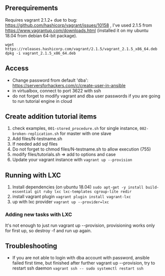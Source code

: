 ## Prerequirements
Requires vagrant 2.1.2+ due to bug: https://github.com/hashicorp/vagrant/issues/10158 , I've used 2.1.5 from https://www.vagrantup.com/downloads.html (installed it on my ubuntu 18.04 from debian 64-bit package).
```
wget https://releases.hashicorp.com/vagrant/2.1.5/vagrant_2.1.5_x86_64.deb
dpkg -i vagrant_2.1.5_x86_64.deb
```

## Access
* Change password from default 'dba': https://serversforhackers.com/c/create-user-in-ansible
* in virtualbox, connect to port 3622 with ssh
* do not forget to modify vagrant and dba user passwords if you are going to run tutorial engine in cloud

## Create addition tutorial items
1. check examples, `001-stored_procedure.sh` for single instance, `002-broken-replication.sh` for master with one slave
2. Add files/N-testname.sh
3. If needed add sql files
4. Do not forget to chmod files/N-testname.sh to allow execution (755)
5. modify files/tutorials.sh => add to options and case
6. Update your vagrant instance with `vagrant up --provision`


## Running with LXC
1. Install dependencies (on ubuntu 18.04)
`sudo apt-get -y install build-essential git ruby lxc lxc-templates cgroup-lite redir`
2. install vagrant plugin
`vagrant plugin install vagrant-lxc`
3. up with lxc provider
`vagrant up --provider=lxc`

### Adding new tasks with LXC
It's not enough to just run vagrant up --provision, provisioning works only for first up, so destroy -f and run up again.

## Troubleshooting
* If you are not able to login with dba account with password, ansible failed first time, but finished after further vagrant up --provision, try to restart ssh daemon
`vagrant ssh -- sudo systemctl restart ssh`
